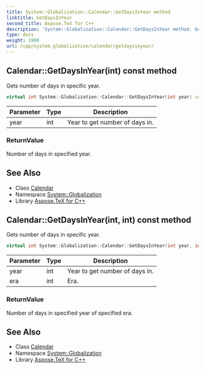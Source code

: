 ```yaml
---
title: System::Globalization::Calendar::GetDaysInYear method
linktitle: GetDaysInYear
second_title: Aspose.TeX for C++
description: 'System::Globalization::Calendar::GetDaysInYear method. Gets number of days in specific year in C++.'
type: docs
weight: 1900
url: /cpp/system.globalization/calendar/getdaysinyear/
---
```

## Calendar::GetDaysInYear(int) const method


Gets number of days in specific year.

```cpp
virtual int System::Globalization::Calendar::GetDaysInYear(int year) const
```


| Parameter | Type | Description |
| --- | --- | --- |
| year | int | Year to get number of days in. |

### ReturnValue

Number of days in specified year.

## See Also

* Class [Calendar](../)
* Namespace [System::Globalization](../../)
* Library [Aspose.TeX for C++](../../../)
## Calendar::GetDaysInYear(int, int) const method


Gets number of days in specific year.

```cpp
virtual int System::Globalization::Calendar::GetDaysInYear(int year, int era) const
```


| Parameter | Type | Description |
| --- | --- | --- |
| year | int | Year to get number of days in. |
| era | int | Era. |

### ReturnValue

Number of days in specified year of specified era.

## See Also

* Class [Calendar](../)
* Namespace [System::Globalization](../../)
* Library [Aspose.TeX for C++](../../../)
